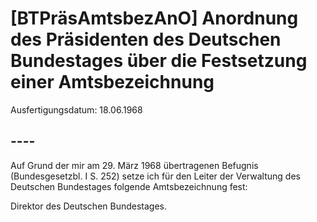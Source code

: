 # [BTPräsAmtsbezAnO] Anordnung des Präsidenten des Deutschen Bundestages über die Festsetzung einer Amtsbezeichnung

Ausfertigungsdatum: 18.06.1968

 

## ----

Auf Grund der mir am 29. März 1968 übertragenen Befugnis (Bundesgesetzbl. I S. 252) setze ich für den Leiter der Verwaltung des Deutschen Bundestages folgende Amtsbezeichnung fest:

  
Direktor des Deutschen Bundestages.
